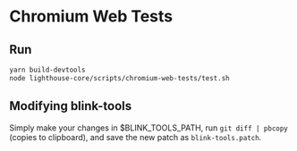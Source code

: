 # Chromium Web Tests

## Run

```sh
yarn build-devtools
node lighthouse-core/scripts/chromium-web-tests/test.sh
```

## Modifying blink-tools

Simply make your changes in $BLINK_TOOLS_PATH, run `git diff | pbcopy` (copies to clipboard), and save the new patch as `blink-tools.patch`.
